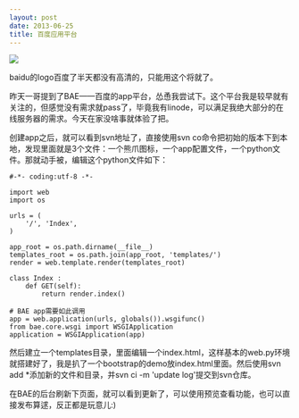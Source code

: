 ```yaml
--- 
layout: post
date: 2013-06-25  
title: 百度应用平台    
--- 
```

![](http://www.ashliu.com:8080/uploads/44711jpeg)

baidu的logo百度了半天都没有高清的，只能用这个将就了。

昨天一哥提到了BAE——百度的app平台，怂恿我尝试下。这个平台我是较早就有关注的，但感觉没有需求就pass了，毕竟我有linode，可以满足我绝大部分的在线服务器的需求。今天在家没啥事就体验了把。

创建app之后，就可以看到svn地址了，直接使用svn co命令把初始的版本下到本地，发现里面就是3个文件：一个熊爪图标，一个app配置文件，一个python文件。那就动手被，编辑这个python文件如下：

	#-*- coding:utf-8 -*-
	
	import web
	import os
	
	urls = (
		'/', 'Index',
	)
	
	app_root = os.path.dirname(__file__)
	templates_root = os.path.join(app_root, 'templates/')
	render = web.template.render(templates_root)
	
	class Index :
		def GET(self):
			return render.index()
	
	# BAE app需要如此调用
	app = web.application(urls, globals()).wsgifunc()
	from bae.core.wsgi import WSGIApplication
	application = WSGIApplication(app)

然后建立一个templates目录，里面编辑一个index.html，这样基本的web.py环境就搭建好了，我是扒了一个bootstrap的demo放index.html里面。然后使用svn add *添加新的文件和目录，并svn ci -m 'update log'提交到svn仓库。

在BAE的后台刷新下页面，就可以看到更新了，可以使用预览查看功能，也可以直接发布算逑，反正都是玩意儿:) 



